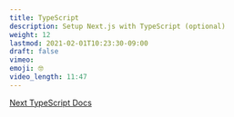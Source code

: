 ```yaml
---
title: TypeScript
description: Setup Next.js with TypeScript (optional)
weight: 12
lastmod: 2021-02-01T10:23:30-09:00
draft: false
vimeo: 
emoji: 🤓
video_length: 11:47
---
```


[Next TypeScript Docs](https://nextjs.org/docs/basic-features/typescript)